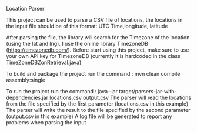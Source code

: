 Location Parser

This project can be used to parse a CSV file of locations, the locations in the input file should be of this format:
UTC Time,longitude, latitude

After parsing the file, the library will search for the Timezone of the location (using the lat and lng). I use the online library TimezoneDB (https://timezonedb.com/). Before start using this project, make sure to use your own API key for TimezoneDB (currently it is hardcoded in the class TimeZoneDBZonRetrieval.java)

To build and package the project run the command : mvn clean compile assembly:single

To run the project run the command : java -jar target/parsers-jar-with-dependencies.jar locations.csv output.csv
The parser will read the locations from the file specified by the first parameter (locations.csv in this example)
The parser will write the result to the file specified by the second parameter (output.csv in this example)
A log file will be generated to report any problems when parsing the input



